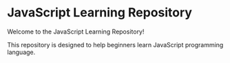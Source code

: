 # JavaScript Learning Repository

Welcome to the JavaScript Learning Repository!

This repository is designed to help beginners learn JavaScript programming language.
